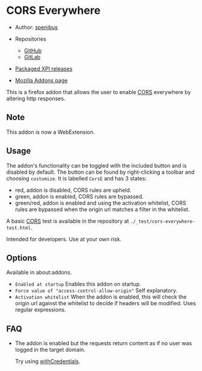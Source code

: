 CORS Everywhere
===============

- Author: [spenibus][1]

- Repositories
  - [GitHub][2]
  - [GitLab][3]

- [Packaged XPI releases][4]

- [Mozilla Addons page][5]


This is a firefox addon that allows the user to enable [CORS][6] everywhere by altering http responses.

Note
----

This addon is now a WebExtension.


Usage
-----

The addon's functionality can be toggled with the included button and is disabled by default.
The button can be found by right-clicking a toolbar and choosing `customize`.
It is labelled `CorsE` and has 3 states:

 - red, addon is disabled, CORS rules are upheld.
 - green, addon is enabled, CORS rules are bypassed.
 - green/red, addon is enabled and using the activation whitelist,
   CORS rules are bypassed when the origin url matches a filter in the whitelist.

A basic [CORS][6] test is available in the repository at `./_test/cors-everywhere-test.html`.

Intended for developers. Use at your own risk.


Options
-------

Available in about:addons.

 - `Enabled at startup`
   Enables this addon on startup.
 - `Force value of "access-control-allow-origin"`
   Self explanatory.
 - `Activation whitelist`
   When the addon is enabled, this will check the origin url against the whitelist
   to decide if headers will be modified. Uses regular expressions.


FAQ
---

 - The addon is enabled but the requests return content as if no user was logged in the target domain.

   Try using [withCredentials][8].




[1]: http://spenibus.net
[2]: https://github.com/spenibus/cors-everywhere-firefox-addon
[3]: https://gitlab.com/spenibus/cors-everywhere-firefox-addon
[4]: http://spenibus.net/files/gitbin/cors-everywhere-firefox-addon/
[5]: https://addons.mozilla.org/en-US/firefox/addon/cors-everywhere/
[6]: https://developer.mozilla.org/en-US/docs/Web/HTTP/Access_control_CORS
[7]: https://developer.mozilla.org/en-US/Add-ons/Overlay_Extensions/XUL_School/Intercepting_Page_Loads
[8]: https://developer.mozilla.org/en-US/docs/Web/API/XMLHttpRequest/withCredentials